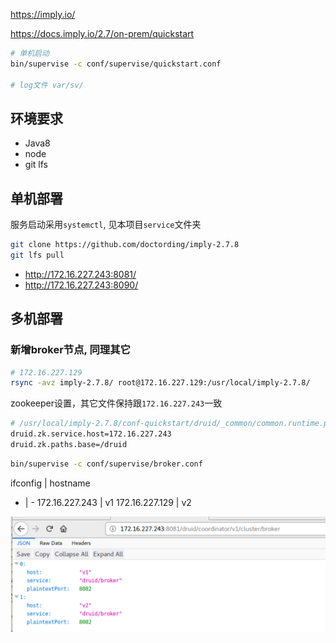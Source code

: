 
https://imply.io/

https://docs.imply.io/2.7/on-prem/quickstart

```bash
# 单机启动
bin/supervise -c conf/supervise/quickstart.conf

# log文件 var/sv/
```

## 环境要求

* Java8
* node
* git lfs

## 单机部署

服务启动采用`systemctl`, 见本项目`service`文件夹

```bash
git clone https://github.com/doctording/imply-2.7.8
git lfs pull
```

* http://172.16.227.243:8081/
* http://172.16.227.243:8090/

## 多机部署

### 新增broker节点, 同理其它

```bash
# 172.16.227.129
rsync -avz imply-2.7.8/ root@172.16.227.129:/usr/local/imply-2.7.8/
```

zookeeper设置，其它文件保持跟`172.16.227.243`一致

```bash
# /usr/local/imply-2.7.8/conf-quickstart/druid/_common/common.runtime.properties
druid.zk.service.host=172.16.227.243
druid.zk.paths.base=/druid
```

```bash
bin/supervise -c conf/supervise/broker.conf
```

ifconfig | hostname
- | -
172.16.227.243 | v1
172.16.227.129 | v2

![](./imgs/brokers.png)
